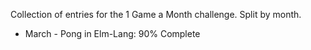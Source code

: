 Collection of entries for the 1 Game a Month challenge. Split by month.

- March - Pong in Elm-Lang: 90% Complete
